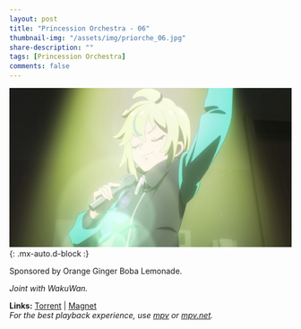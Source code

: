 ```yaml
---
layout: post
title: "Princession Orchestra - 06"
thumbnail-img: "/assets/img/priorche_06.jpg"
share-description: ""
tags: [Princession Orchestra]
comments: false
---
```


![Princession Orchestra - 06](/assets/img/priorche_06.jpg){: .mx-auto.d-block :}

Sponsored by Orange Ginger Boba Lemonade.
<!-- excerpt-end -->

*Joint with WakuWan.*

**Links:** [Torrent](https://nyaa.si/view/1971451) | [Magnet](magnet:?xt=urn:btih:279f834eb5a81c33c598d301d433fcb413e008ce&dn=%5BWakuTomete%5D%20Princess%20Session%20Orchestra%20-%2006%20%28WEB%201080p%20AVC%20E-AC3%29%20%5BDDAC7871%5D%20%7C%20Princession%20Orchestra&tr=http%3A%2F%2Fnyaa.tracker.wf%3A7777%2Fannounce&tr=udp%3A%2F%2Fopen.stealth.si%3A80%2Fannounce&tr=udp%3A%2F%2Ftracker.opentrackr.org%3A1337%2Fannounce&tr=udp%3A%2F%2Fexodus.desync.com%3A6969%2Fannounce&tr=udp%3A%2F%2Ftracker.torrent.eu.org%3A451%2Fannounce) <br>
*For the best playback experience, use [mpv](https://mpv.io/) or [mpv.net](https://github.com/mpvnet-player/mpv.net/releases).*
